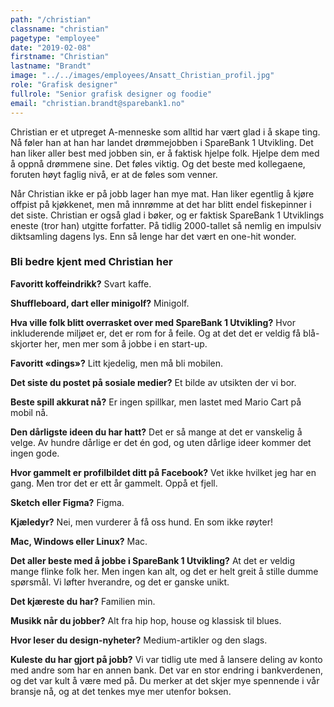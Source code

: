 ```yaml
---
path: "/christian"
classname: "christian"
pagetype: "employee"
date: "2019-02-08"
firstname: "Christian"
lastname: "Brandt"
image: "../../images/employees/Ansatt_Christian_profil.jpg"
role: "Grafisk designer"
fullrole: "Senior grafisk designer og foodie"
email: "christian.brandt@sparebank1.no"
---
```


Christian er et utpreget A-menneske som alltid har vært glad i å skape ting. Nå føler han at han har landet drømmejobben i SpareBank 1 Utvikling. Det han liker aller best med jobben sin, er å faktisk hjelpe folk. Hjelpe dem med å oppnå drømmene sine. Det føles viktig. Og det beste med kollegaene, foruten høyt faglig nivå, er at de føles som venner.

Når Christian ikke er på jobb lager han mye mat. Han liker egentlig å kjøre offpist på kjøkkenet, men må innrømme at det har blitt endel fiskepinner i det siste. Christian er også glad i bøker, og er faktisk SpareBank 1 Utviklings eneste (tror han) utgitte forfatter. På tidlig 2000-tallet så nemlig en impulsiv diktsamling dagens lys. Enn så lenge har det vært en one-hit wonder.

### Bli bedre kjent med Christian her

<div class="info-content__questions">

**Favoritt koffeindrikk?**
Svart kaffe.

**Shuffleboard, dart eller minigolf?**
Minigolf.

**Hva ville folk blitt overrasket over med SpareBank 1 Utvikling?**
Hvor inkluderende miljøet er, det er rom for å feile. Og at det det er veldig få blå-skjorter her, men mer som å jobbe i en start-up.

**Favoritt «dings»?**
Litt kjedelig, men må bli mobilen.

**Det siste du postet på sosiale medier?**
Et bilde av utsikten der vi bor. 

**Beste spill akkurat nå?**
Er ingen spillkar, men lastet med Mario Cart på mobil nå.

**Den dårligste ideen du har hatt?**
Det er så mange at det er vanskelig å velge. Av hundre dårlige er det én god, og uten dårlige ideer kommer det ingen gode.

**Hvor gammelt er profilbildet ditt på Facebook?**
Vet ikke hvilket jeg har en gang. Men tror det er ett år gammelt. Oppå et fjell.

**Sketch eller Figma?**
Figma.

**Kjæledyr?**
Nei, men vurderer å få oss hund. En som ikke røyter!

**Mac, Windows eller Linux?**
Mac.

**Det aller beste med å jobbe i SpareBank 1 Utvikling?**
At det er veldig mange flinke folk her. Men ingen kan alt, og det er helt greit å stille dumme spørsmål. Vi løfter hverandre, og det er ganske unikt.

**Det kjæreste du har?**
Familien min.

**Musikk når du jobber?**
Alt fra hip hop, house og klassisk til blues.

**Hvor leser du design-nyheter?**
Medium-artikler og den slags.

**Kuleste du har gjort på jobb?**
Vi var tidlig ute med å lansere deling av konto med andre som har en annen bank. Det var en stor endring i bankverdenen, og det var kult å være med på. Du merker at det skjer mye spennende i vår bransje nå, og at det tenkes mye mer utenfor boksen.

</div>